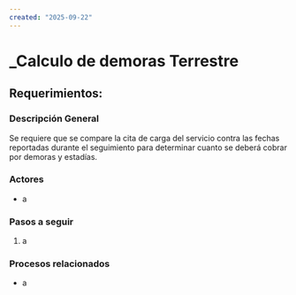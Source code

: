 ```yaml
---
created: "2025-09-22"
---
```


# _Calculo de demoras Terrestre
## Requerimientos:
### Descripción General
Se requiere que se compare la cita de carga del servicio contra las fechas reportadas durante el seguimiento para determinar cuanto se deberá cobrar por demoras y estadías.

### Actores
- a

### Pasos a seguir
1. a

### Procesos relacionados 
- a